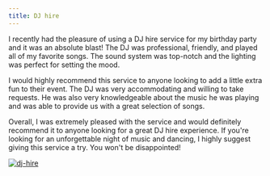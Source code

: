 ```yaml
---
title: DJ hire
---
```


I recently had the pleasure of using a DJ hire service for my birthday party and it was an absolute blast! The DJ was professional, friendly, and played all of my favorite songs. The sound system was top-notch and the lighting was perfect for setting the mood.

I would highly recommend this service to anyone looking to add a little extra fun to their event. The DJ was very accommodating and willing to take requests. He was also very knowledgeable about the music he was playing and was able to provide us with a great selection of songs.

Overall, I was extremely pleased with the service and would definitely recommend it to anyone looking for a great DJ hire experience. If you're looking for an unforgettable night of music and dancing, I highly suggest giving this service a try. You won't be disappointed!

[![dj-hire](<https://dabuttonfactory.com/button.png?t=CHECK+SERVICE&f=Noto+Sans-Bold&ts=26&tc=fff&hp=45&vp=20&c=11&bgt=unicolored&bgc=4bd42f>)](<https://londonexpertfinder.com/link>)